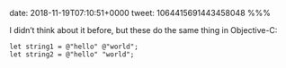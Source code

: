 date: 2018-11-19T07:10:51+0000
tweet: 1064415691443458048
%%%

I didn’t think about it before, but these do the same thing in Objective-C:

    let string1 = @"hello" @"world";
    let string2 = @"hello" "world";
